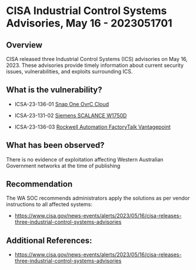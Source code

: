 # CISA Industrial Control Systems Advisories, May 16 -  2023051701

## Overview
CISA released three Industrial Control Systems (ICS) advisories on May 16, 2023. These advisories provide timely information about current security issues, vulnerabilities, and exploits surrounding ICS. 

## What is the vulnerability?
* ICSA-23-136-01 [Snap One OvrC Cloud](https://cisa.gov/news-events/ics-advisories/icsa-23-136-01)

* ICSA-23-131-02 [Siemens SCALANCE W1750D](https://www.cisa.gov/news-events/ics-advisories/icsa-23-131-02)
* ICSA-23-136-03 [Rockwell Automation FactoryTalk Vantagepoint ](https://cisa.gov/news-events/ics-advisories/icsa-23-136-03)


## What has been observed?
There is no evidence of exploitation affecting Western Australian Government networks at the time of publishing


## Recommendation

The WA SOC recommends administrators apply the solutions as per vendor instructions to all affected systems:
- https://www.cisa.gov/news-events/alerts/2023/05/16/cisa-releases-three-industrial-control-systems-advisories
## Additional References:
* https://www.cisa.gov/news-events/alerts/2023/05/16/cisa-releases-three-industrial-control-systems-advisories
